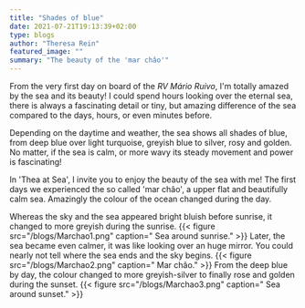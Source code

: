 ```yaml
---
title: "Shades of blue"
date: 2021-07-21T19:13:39+02:00
type: blogs
author: "Theresa Rein"
featured_image: ""
summary: "The beauty of the 'mar châo'"
---
```

From the very first day on board of the *RV Mário Ruivo*, I'm totally amazed by the sea and its beauty! I could spend hours looking over the eternal sea, there is always a fascinating detail or tiny, but amazing difference of the sea compared to the days, hours, or even minutes before.

Depending on the daytime and weather, the sea shows all shades of blue, from deep blue over light turquoise, greyish blue to silver, rosy and golden. No matter, if the sea is calm, or more wavy its steady movement and power is fascinating!

In 'Thea at Sea', I invite you to enjoy the beauty of the sea with me!
The first days we experienced the so called 'mar châo', a upper flat and beautifully calm sea. Amazingly the colour of the ocean changed during the day.

Whereas the sky and the sea appeared bright bluish before sunrise, it changed to more greyish during the sunrise. {{< figure src="/blogs/Marchao1.png" caption=" Sea around sunrise." >}}
Later, the sea became even calmer, it was like looking over an huge mirror. You could nearly not tell where the sea ends and the sky begins.
{{< figure src="/blogs/Marchao2.png" caption=" Mar châo." >}}
From the deep blue by day, the colour changed to more greyish-silver to finally rose and golden during the sunset. 
{{< figure src="/blogs/Marchao3.png" caption=" Sea around sunset." >}}
